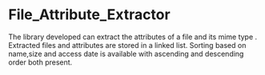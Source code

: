 # File_Attribute_Extractor
The library developed can extract the attributes of a file and its mime type . Extracted files and attributes are stored in a linked list. Sorting based on name,size and access date is available with ascending and descending order both present.
